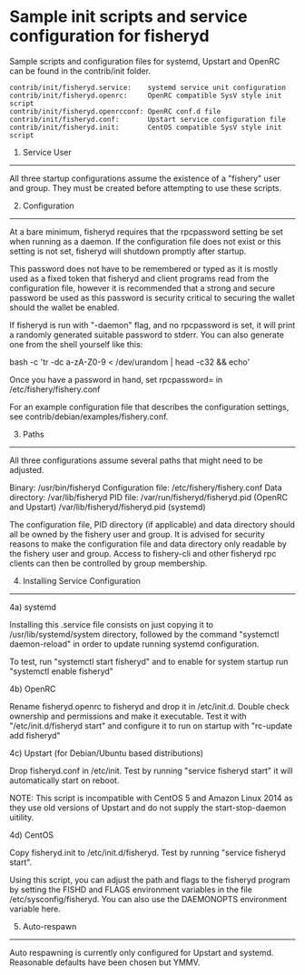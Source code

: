 Sample init scripts and service configuration for fisheryd
==========================================================

Sample scripts and configuration files for systemd, Upstart and OpenRC
can be found in the contrib/init folder.

    contrib/init/fisheryd.service:    systemd service unit configuration
    contrib/init/fisheryd.openrc:     OpenRC compatible SysV style init script
    contrib/init/fisheryd.openrcconf: OpenRC conf.d file
    contrib/init/fisheryd.conf:       Upstart service configuration file
    contrib/init/fisheryd.init:       CentOS compatible SysV style init script

1. Service User
---------------------------------

All three startup configurations assume the existence of a "fishery" user
and group.  They must be created before attempting to use these scripts.

2. Configuration
---------------------------------

At a bare minimum, fisheryd requires that the rpcpassword setting be set
when running as a daemon.  If the configuration file does not exist or this
setting is not set, fisheryd will shutdown promptly after startup.

This password does not have to be remembered or typed as it is mostly used
as a fixed token that fisheryd and client programs read from the configuration
file, however it is recommended that a strong and secure password be used
as this password is security critical to securing the wallet should the
wallet be enabled.

If fisheryd is run with "-daemon" flag, and no rpcpassword is set, it will
print a randomly generated suitable password to stderr.  You can also
generate one from the shell yourself like this:

bash -c 'tr -dc a-zA-Z0-9 < /dev/urandom | head -c32 && echo'

Once you have a password in hand, set rpcpassword= in /etc/fishery/fishery.conf

For an example configuration file that describes the configuration settings,
see contrib/debian/examples/fishery.conf.

3. Paths
---------------------------------

All three configurations assume several paths that might need to be adjusted.

Binary:              /usr/bin/fisheryd
Configuration file:  /etc/fishery/fishery.conf
Data directory:      /var/lib/fisheryd
PID file:            /var/run/fisheryd/fisheryd.pid (OpenRC and Upstart)
                     /var/lib/fisheryd/fisheryd.pid (systemd)

The configuration file, PID directory (if applicable) and data directory
should all be owned by the fishery user and group.  It is advised for security
reasons to make the configuration file and data directory only readable by the
fishery user and group.  Access to fishery-cli and other fisheryd rpc clients
can then be controlled by group membership.

4. Installing Service Configuration
-----------------------------------

4a) systemd

Installing this .service file consists on just copying it to
/usr/lib/systemd/system directory, followed by the command
"systemctl daemon-reload" in order to update running systemd configuration.

To test, run "systemctl start fisheryd" and to enable for system startup run
"systemctl enable fisheryd"

4b) OpenRC

Rename fisheryd.openrc to fisheryd and drop it in /etc/init.d.  Double
check ownership and permissions and make it executable.  Test it with
"/etc/init.d/fisheryd start" and configure it to run on startup with
"rc-update add fisheryd"

4c) Upstart (for Debian/Ubuntu based distributions)

Drop fisheryd.conf in /etc/init.  Test by running "service fisheryd start"
it will automatically start on reboot.

NOTE: This script is incompatible with CentOS 5 and Amazon Linux 2014 as they
use old versions of Upstart and do not supply the start-stop-daemon uitility.

4d) CentOS

Copy fisheryd.init to /etc/init.d/fisheryd. Test by running "service fisheryd start".

Using this script, you can adjust the path and flags to the fisheryd program by
setting the FISHD and FLAGS environment variables in the file
/etc/sysconfig/fisheryd. You can also use the DAEMONOPTS environment variable here.

5. Auto-respawn
-----------------------------------

Auto respawning is currently only configured for Upstart and systemd.
Reasonable defaults have been chosen but YMMV.

